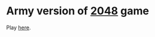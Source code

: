 Army version of [2048](http://gabrielecirulli.github.io/2048/) game
===================================================================

Play [here](http://0x0800.github.io/2048-ARMY/).